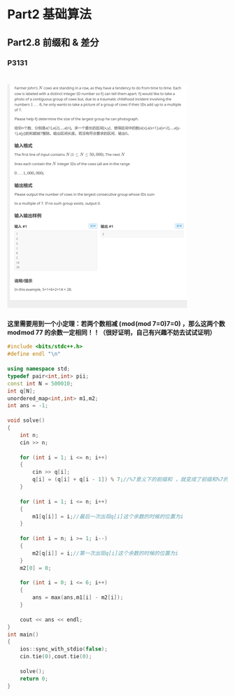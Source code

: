 # Part2 基础算法

## Part2.8 前缀和 & 差分

### P3131

# <img src="能力提升综合提单.assets/image-20230419164318684.png" alt="image-20230419164318684" style="zoom:50%;" />

**这里需要用到一个小定理：若两个数相减 ( mod (mod 7=0)7=0) ，那么这两个数 mod mod 77 的余数一定相同！！（很好证明，自己有兴趣不妨去试试证明）**

```c++
#include <bits/stdc++.h>
#define endl "\n"

using namespace std;
typedef pair<int,int> pii;
const int N = 500010;
int q[N];
unordered_map<int,int> m1,m2;
int ans = -1;

void solve()
{
    int n;
    cin >> n;

    for (int i = 1; i <= n; i++)
    {
        cin >> q[i];
        q[i] = (q[i] + q[i - 1]) % 7;//%7意义下的前缀和 ，就变成了前缀和%7的余数；
    }

    for (int i = 1; i <= n; i++)
    {
        m1[q[i]] = i;//最后一次出现q[i]这个余数的时候的位置为i 
    }

    for (int i = n; i >= 1; i--)
    {
        m2[q[i]] = i;//第一次出现q[i]这个余数的时候的位置为i 
    }
    m2[0] = 0;

    for (int i = 0; i <= 6; i++)
    {
        ans = max(ans,m1[i] - m2[i]);
    }
    
    cout << ans << endl;
}
int main()
{
    ios::sync_with_stdio(false);
    cin.tie(0),cout.tie(0);
    
    solve();    
    return 0;
}
```

